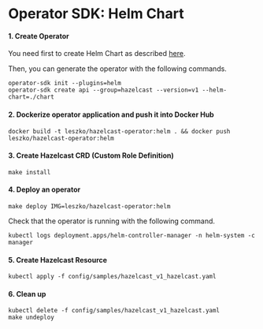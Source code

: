 # Operator SDK: Helm Chart

#### 1. Create Operator

You need first to create Helm Chart as described [here](chart/README.md).

Then, you can generate the operator with the following commands.

```
operator-sdk init --plugins=helm
operator-sdk create api --group=hazelcast --version=v1 --helm-chart=./chart
```

#### 2. Dockerize operator application and push it into Docker Hub

```
docker build -t leszko/hazelcast-operator:helm . && docker push leszko/hazelcast-operator:helm
```

#### 3. Create Hazelcast CRD (Custom Role Definition)

```
make install
```

#### 4. Deploy an operator

```
make deploy IMG=leszko/hazelcast-operator:helm
```

Check that the operator is running with the following command.

```
kubectl logs deployment.apps/helm-controller-manager -n helm-system -c manager
```

#### 5. Create Hazelcast Resource

```
kubectl apply -f config/samples/hazelcast_v1_hazelcast.yaml
```

#### 6. Clean up

```
kubectl delete -f config/samples/hazelcast_v1_hazelcast.yaml
make undeploy
```
